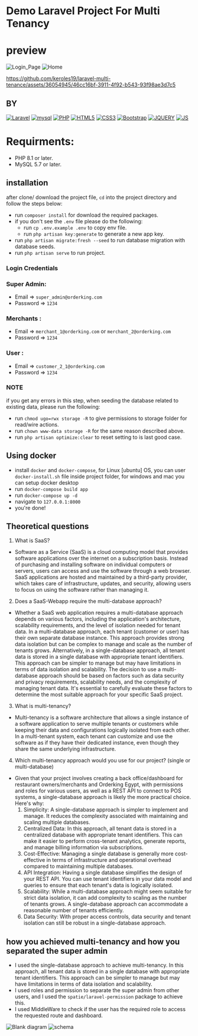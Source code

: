 # Demo Laravel Project For Multi Tenancy

# preview

![Login_Page](https://github.com/keroles19/laravel-multi-tenance/assets/36054945/ef456463-384b-4fd1-a8d9-3f17c9529250)
![Home](https://github.com/keroles19/laravel-multi-tenance/assets/36054945/7ecb5f4d-c320-4e68-89a7-2dd9ae3db265)

https://github.com/keroles19/laravel-multi-tenance/assets/36054945/46cc16bf-3911-4f92-b543-93f98ae3d7c5


## BY

[![Laravel](https://img.shields.io/badge/-Laravel-white?style=flat-square&logo=laravel)](https://github.com/keroles19/)
[![mysql](https://img.shields.io/badge/-mysql-005C84?style=flat-square&logo=mysql&logoColor=white)](https://github.com/keroles19/)
[![PHP](https://img.shields.io/badge/PHP-777BB4?style=flat-square&logo=php&logoColor=white)](https://github.com/keroles19/)
[![HTML5](https://img.shields.io/badge/-HTML5-E34F26?style=flat-square&logo=html5&logoColor=white&link=https://github.com/keroles19/)](https://github.com/keroles19/)
[![CSS3](https://img.shields.io/badge/-CSS3-1572B6?style=flat-square&logo=css3&link=https://github.com/keroles19/)](https://github.com/keroles19/)
[![Bootstrap](https://img.shields.io/badge/-Bootstrap-563D7C?style=flat-square&logo=bootstrap&link=https://github.com/keroles19/)](https://github.com/keroles19/)
[![JQUERY](https://img.shields.io/badge/jQuery-0769AD?style=flat-square&logo=jquery&logoColor=white&link=https://github.com/keroles19/)](https://github.com/keroles19/)
[![JS](https://img.shields.io/badge/-JavaScript-black?style=flat-square&logo=javascript&link=https://github.com/keroles19/)](https://github.com/keroles19/)

# Requirments:

- PHP 8.1 or later.
- MySQL 5.7 or later.

## installation

after clone/ download the project file, `cd` into the project directory and follow the steps below:

- run `composer install` for download the required packages.
- if you don't see the `.env` file please do the following:
    - run `cp .env.example .env` to copy env file.
    - run `php artisan key:generate` to generate a new app key.
- run `php artisan migrate:fresh --seed` to run database migration with database seeds.
- run `php artisan serve`   to run project.

### Login Credentials

### Super Admin: 
- Email    =>    `super_admin@orderking.com`
- Password =>        `1234`
### Merchants :
- Email    =>    `merchant_1@orderking.com` or `merchant_2@orderking.com`
- Password =>        `1234`
### User :
- Email    =>    `customer_2_1@orderking.com`
- Password =>        `1234`


### NOTE

if you get any errors in this step, when seeding the database related to existing data, please run the following:

- run `chmod ugo=rwx storage -R` to give permissions to storage folder for read/wire actions.
- run `chown www-data storage -R` for the same reason described above.
- run `php artisan optimize:clear` to reset setting to is last good case.

## Using docker

- install `docker` and `docker-compose`, for Linux [ubuntu] OS, you can user `docker-install.sh` file inside project
  folder, for windows and mac you can setup docker desktop
- run `docker-compose build app`
- run `docker-compose up -d`
- navigate to `127.0.0.1:8000`
- you're done!


## Theoretical questions
1. What is SaaS?
 - Software as a Service (SaaS) is a cloud computing model that provides software applications over the internet on a subscription basis. Instead of purchasing and installing software on individual computers or servers, users can access and use the software through a web browser. SaaS applications are hosted and maintained by a third-party provider, 
   which takes care of infrastructure, updates, and security, allowing users to focus on using the software rather than managing it.
2. Does a SaaS-Webapp require the multi-database approach?
 - Whether a SaaS web application requires a multi-database approach depends on various factors, including the application's architecture, scalability requirements, and the level of isolation needed for tenant data.
   In a multi-database approach, each tenant (customer or user) has their own separate database instance. This approach provides strong data isolation but can be complex to manage and scale as the number of tenants grows.
   Alternatively, in a single-database approach, all tenant data is stored in a single database with appropriate tenant identifiers. This approach can be simpler to manage but may have limitations in terms of data isolation and scalability.
   The decision to use a multi-database approach should be based on factors such as data security and privacy requirements, scalability needs, and the complexity of managing tenant data. It's essential to carefully evaluate these factors to determine the most suitable approach for your specific SaaS project.

3. What is multi-tenancy?
 - Multi-tenancy is a software architecture that allows a single instance of a software application to serve multiple tenants or customers while keeping their data and configurations logically isolated from each other. In a multi-tenant system, each tenant can customize and use the software as if they have their dedicated instance, even though they share the same underlying infrastructure.

4. Which multi-tenancy approach would you use for our project? (single or multi-database)
- Given that your project involves creating a back office/dashboard for restaurant owners/merchants and Orderking Egypt, with permissions and roles for various users, as well as a REST API to connect to POS systems, a single-database approach is likely the more practical choice. Here's why:
    1. Simplicity: A single-database approach is simpler to implement and manage. It reduces the complexity associated with maintaining and scaling multiple databases.
    2. Centralized Data: In this approach, all tenant data is stored in a centralized database with appropriate tenant identifiers. This can make it easier to perform cross-tenant analytics, generate reports, and manage billing information via subscriptions.
    3. Cost-Effective: Managing a single database is generally more cost-effective in terms of infrastructure and operational overhead compared to maintaining multiple databases.
    4. API Integration: Having a single database simplifies the design of your REST API. You can use tenant identifiers in your data model and queries to ensure that each tenant's data is logically isolated.
    5. Scalability: While a multi-database approach might seem suitable for strict data isolation, it can add complexity to scaling as the number of tenants grows. A single-database approach can accommodate a reasonable number of tenants efficiently.
    6. Data Security: With proper access controls, data security and tenant isolation can still be robust in a single-database approach.

## how you achieved multi-tenancy and how you separated the super admin
- I used the single-database approach to achieve multi-tenancy. In this approach, all tenant data is stored in a single database with appropriate tenant identifiers. This approach can be simpler to manage but may have limitations in terms of data isolation and scalability.
- I used roles and permission to separate the super admin from other users, and I used the `spatie/laravel-permission` package to achieve this.
- I used MiddleWare to check if the user has the required role to access the requested route and dashboard.

![Blank diagram](https://github.com/keroles19/laravel-multi-tenance/assets/36054945/b22214cd-6085-4351-9349-a9d82f3a215a)
![schema](https://github.com/keroles19/laravel-multi-tenance/assets/36054945/5b45b4c9-e9e4-41f3-ac04-3644ceaeefe4)
